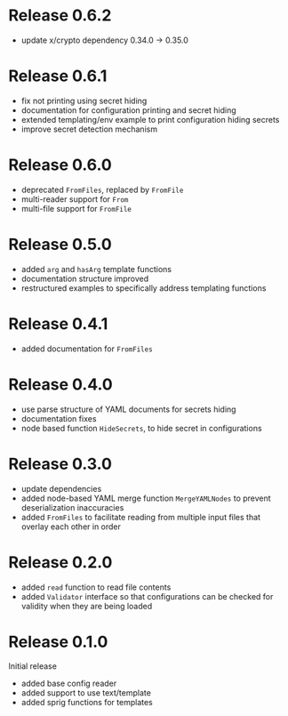 Release 0.6.2
=============

- update x/crypto dependency 0.34.0 -> 0.35.0

Release 0.6.1
=============

- fix not printing using secret hiding
- documentation for configuration printing and secret hiding
- extended templating/env example to print configuration hiding secrets
- improve secret detection mechanism

Release 0.6.0
=============

- deprecated `FromFiles`, replaced by `FromFile`
- multi-reader support for `From`
- multi-file support for `FromFile`

Release 0.5.0
=============

- added `arg` and `hasArg` template functions
- documentation structure improved
- restructured examples to specifically address templating functions

Release 0.4.1
=============

- added documentation for `FromFiles`

Release 0.4.0
=============

- use parse structure of YAML documents for secrets hiding
- documentation fixes
- node based function `HideSecrets`, to hide secret in configurations

Release 0.3.0
=============

- update dependencies
- added node-based YAML merge function `MergeYAMLNodes` to prevent 
  deserialization inaccuracies
- added `FromFiles` to facilitate reading from multiple input files
  that overlay each other in order

Release 0.2.0
=============

- added `read` function to read file contents
- added `Validator` interface so that configurations can
  be checked for validity when they are being loaded

Release 0.1.0
=============

Initial release

- added base config reader
- added support to use text/template
- added sprig functions for templates